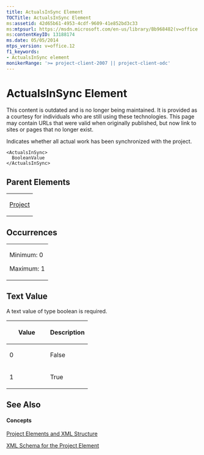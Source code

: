 ```yaml
---
title: ActualsInSync Element
TOCTitle: ActualsInSync Element
ms:assetid: 42d65b61-4953-4cdf-9609-41e852bd3c33
ms:mtpsurl: https://msdn.microsoft.com/en-us/library/Bb968482(v=office.12)
ms:contentKeyID: 13188174
ms.date: 05/05/2014
mtps_version: v=office.12
f1_keywords:
- ActualsInSync element
monikerRange: '>= project-client-2007 || project-client-odc'
---
```


# ActualsInSync Element

This content is outdated and is no longer being maintained. It is provided as a courtesy for individuals who are still using these technologies. This page may contain URLs that were valid when originally published, but now link to sites or pages that no longer exist.

Indicates whether all actual work has been synchronized with the project.

    <ActualsInSync>
      BooleanValue
    </ActualsInSync>

## Parent Elements

<table>
<colgroup>
<col style="width: 100%" />
</colgroup>
<tbody>
<tr class="odd">
<td><p><a href="bb968701(v=office.12).md">Project</a></p></td>
</tr>
</tbody>
</table>

## Occurrences

<table>
<colgroup>
<col style="width: 100%" />
</colgroup>
<tbody>
<tr class="odd">
<td><p>Minimum: 0</p>
<p>Maximum: 1</p></td>
</tr>
</tbody>
</table>

## Text Value

A text value of type boolean is required.

<table>
<colgroup>
<col style="width: 50%" />
<col style="width: 50%" />
</colgroup>
<thead>
<tr class="header">
<th><p>Value</p></th>
<th><p>Description</p></th>
</tr>
</thead>
<tbody>
<tr class="odd">
<td><p>0</p></td>
<td><p>False</p></td>
</tr>
<tr class="even">
<td><p>1</p></td>
<td><p>True</p></td>
</tr>
</tbody>
</table>

## See Also

#### Concepts

[Project Elements and XML Structure](bb968439\(v=office.12\).md)

[XML Schema for the Project Element](bb968695\(v=office.12\).md)

